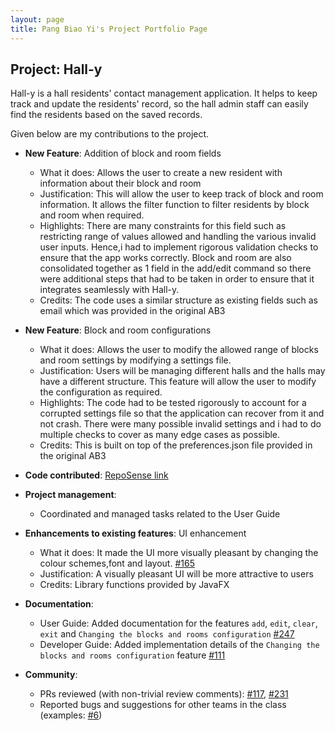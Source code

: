 ```yaml
---
layout: page
title: Pang Biao Yi's Project Portfolio Page
---
```


## Project: Hall-y

Hall-y is a hall residents' contact management application. It helps to keep track and update the residents' record, so the hall admin staff can easily find the residents based on the saved records.

Given below are my contributions to the project.

* **New Feature**: Addition of block and room fields
    - What it does: Allows the user to create a new resident with information about their block and room
    - Justification: This will allow the user to keep track of block and room information. 
    It allows the filter function to filter residents by block and room when required.
    - Highlights: There are many constraints for this field such as restricting range of values allowed and handling the 
    various invalid user inputs. Hence,i had to implement rigorous validation checks to ensure that the app works correctly.
    Block and room are also consolidated together as 1 field in the add/edit command so there were additional steps that had to be
    taken in order to ensure that it integrates seamlessly with Hall-y.
    - Credits: The code uses a similar structure as existing fields such as email which was provided in the original AB3

* **New Feature**: Block and room configurations
    - What it does: Allows the user to modify the allowed range of blocks and room settings by modifying a settings file.
    - Justification: Users will be managing different halls and the halls may have a different structure. This feature will allow
    the user to modify the configuration as required.
    - Highlights: The code had to be tested rigorously to account for a corrupted settings file so that the application can recover from it
and not crash. There were many possible invalid settings and i had to do multiple checks to cover as many edge cases as possible.
    - Credits: This is built on top of the preferences.json file provided in the original AB3

* **Code contributed**: [RepoSense link](https://nus-cs2103-ay2021s1.github.io/tp-dashboard/#breakdown=true&search=schoolex&sort=groupTitle&sortWithin=title&since=2020-08-14&timeframe=commit&mergegroup=&groupSelect=groupByRepos&checkedFileTypes=docs~functional-code~test-code~other)
* **Project management**: 
    - Coordinated and managed tasks related to the User Guide

* **Enhancements to existing features**: UI enhancement
    - What it does: It made the UI more visually pleasant by changing the colour schemes,font and layout.
    [\#165](https://github.com/AY2021S1-CS2103T-T11-2/tp/pull/165)
    - Justification: A visually pleasant UI will be more attractive to users
    - Credits: Library functions provided by JavaFX 

* **Documentation**:
  * User Guide: Added documentation for the features `add`, `edit`, `clear`, `exit` and 
  `Changing the blocks and rooms configuration` [\#247](https://github.com/AY2021S1-CS2103T-T11-2/tp/pull/247)
  * Developer Guide: Added implementation details of the `Changing the blocks and rooms configuration` feature
  [\#111](https://github.com/AY2021S1-CS2103T-T11-2/tp/pull/111)

* **Community**: 
    - PRs reviewed (with non-trivial review comments): [\#117](https://github.com/AY2021S1-CS2103T-T11-2/tp/pull/117), [\#231](https://github.com/AY2021S1-CS2103T-T11-2/tp/pull/231)
    - Reported bugs and suggestions for other teams in the class (examples: [\#6](https://github.com/schoolex/ped/issues/6))


